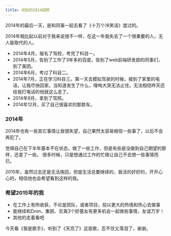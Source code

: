 ```yaml
---
title: 迟到的2014回顾
---
```


2014年的最后一天，是和同事一起去看了《十万个冷笑话》度过的。

2014年相比起以前对于我来说很不一样，在这一年我失去了一个很重要的人，无人能取代的人。

+ 2014年4月，报名了驾校，考完了科目一。
+ 2014年5月，告别了工作了3年多的百度，告别了web前端研发部的同事们，到了美团。
+ 2014年6月，考过了科目二。
+ 2014年7月，正在学习科目三。第一天去模拟驾驶的时候，接到了家里的电话，让我尽快回家。当知道发生了什么，嚎啕大哭无法止住。无法相信昨天还给我打电话的他就这么走了。
+ 2014年9月，拿到了驾照。
+ 2014年12月，买了自己很喜欢的那款车。


### 2014年
2014年也有一些其它事情让我很失望，自己果然太容易相信一些事了，以后不会再犯了。

觉得自己在下半年基本不在状态，做了一些工作，但是有些是没做到自己期望的那样，还差了一些。
很多时候，只是想通过工作的忙碌让自己不去想一些事情而已。

2015年，虽然过去还是无法挽回，但是生活总要继续的，我活的好好的，开开心心的，相信他也会希望看到这样的我。

### 希望2015年的我

+ 在工作上有所收获，不论是团队，或者项目，投以更大的热情和热心去做事
+ 能继续和Dron、集鹄、尼奥3个好基友有更多机会一起做些事情，友谊万岁！
+ 其他的走着看吧

今天看《我是歌手》，听到了《天亮了》这首歌，忍不住又落泪了，谢谢。

